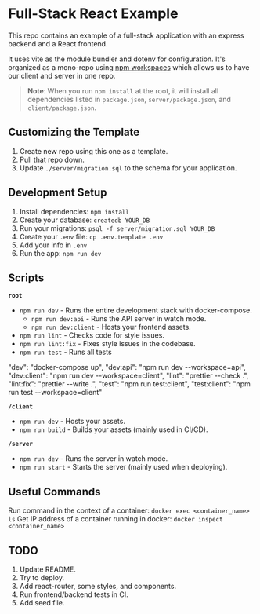 # Full-Stack React Example

This repo contains an example of a full-stack application with an express backend and a React frontend.

It uses vite as the module bundler and dotenv for configuration. It's organized as a mono-repo using [npm workspaces](https://docs.npmjs.com/cli/v7/using-npm/workspaces) which allows us to have our client and server in one repo.

> **Note**: When you run `npm install` at the root, it will install all dependencies listed in `package.json`, `server/package.json`, and `client/package.json`.

## Customizing the Template

1. Create new repo using this one as a template.
1. Pull that repo down.
1. Update `./server/migration.sql` to the schema for your application.

## Development Setup

1. Install dependencies: `npm install`
1. Create your database: `createdb YOUR_DB`
1. Run your migrations: `psql -f server/migration.sql YOUR_DB`
1. Create your `.env` file: `cp .env.template .env`
1. Add your info in `.env`
1. Run the app: `npm run dev`

## Scripts

**`root`**

- `npm run dev` - Runs the entire development stack with docker-compose.
  - `npm run dev:api` - Runs the API server in watch mode.
  - `npm run dev:client` - Hosts your frontend assets.
- `npm run lint` - Checks code for style issues.
- `npm run lint:fix` - Fixes style issues in the codebase.
- `npm run test` - Runs all tests

"dev": "docker-compose up",
"dev:api": "npm run dev --workspace=api",
"dev:client": "npm run dev --workspace=client",
"lint": "prettier --check .",
"lint:fix": "prettier --write .",
"test": "npm run test:client",
"test:client": "npm run test --workspace=client"

**`/client`**

- `npm run dev` - Hosts your assets.
- `npm run build` - Builds your assets (mainly used in CI/CD).

**`/server`**

- `npm run dev` - Runs the server in watch mode.
- `npm run start` - Starts the server (mainly used when deploying).

## Useful Commands

Run command in the context of a container: `docker exec <container_name> ls`
Get IP address of a container running in docker: `docker inspect <container_name>`

## TODO

1. Update README.
1. Try to deploy.
1. Add react-router, some styles, and components.
1. Run frontend/backend tests in CI.
1. Add seed file.
